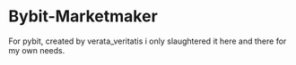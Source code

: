 # Bybit-Marketmaker

For pybit, created by verata_veritatis i only slaughtered it here and there for my own needs.
